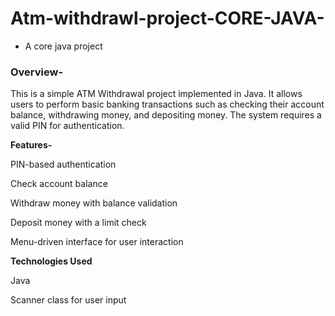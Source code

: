 # Atm-withdrawl-project-CORE-JAVA-
- A core java project

### **Overview-**

This is a simple ATM Withdrawal project implemented in Java. It allows users to perform basic banking transactions such as checking their account balance, withdrawing money, and depositing money. The system requires a valid PIN for authentication.

**Features-**

  PIN-based authentication

  Check account balance

  Withdraw money with balance validation

  Deposit money with a limit check

  Menu-driven interface for user interaction

**Technologies Used**

  Java

  Scanner class for user input
